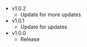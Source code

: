 -   v1.0.2
    -   Update for more updates
-   v1.0.1
    -   Update for updates
-   v1.0.0
    -   Release
